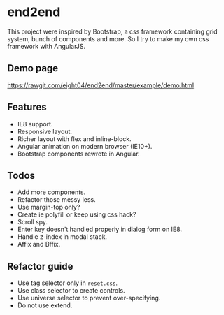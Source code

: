 end2end
=======
This project were inspired by Bootstrap, a css framework containing grid system, bunch of components and more. So I try to make my own css framework with AngularJS.

Demo page
---------
<https://rawgit.com/eight04/end2end/master/example/demo.html>

Features
--------
* IE8 support.
* Responsive layout.
* Richer layout with flex and inline-block.
* Angular animation on modern browser (IE10+).
* Bootstrap components rewrote in Angular.

Todos
-----
* Add more components.
* Refactor those messy less.
* Use margin-top only?
* Create ie polyfill or keep using css hack?
* Scroll spy.
* Enter key doesn't handled properly in dialog form on IE8.
* Handle z-index in modal stack.
* Affix and Bffix.

Refactor guide
--------------
* Use tag selector only in `reset.css`.
* Use class selector to create controls.
* Use universe selector to prevent over-specifying.
* Do not use extend.
